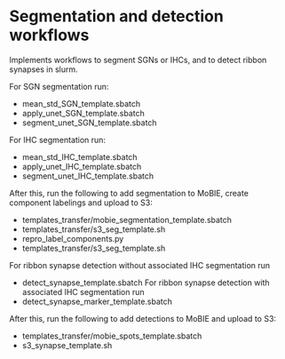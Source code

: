 # Segmentation and detection workflows

Implements workflows to segment SGNs or IHCs, and to detect ribbon synapses in slurm.

For SGN segmentation run:
- mean_std_SGN_template.sbatch
- apply_unet_SGN_template.sbatch
- segment_unet_SGN_template.sbatch

For IHC segmentation run:
- mean_std_IHC_template.sbatch
- apply_unet_IHC_template.sbatch
- segment_unet_IHC_template.sbatch

After this, run the following to add segmentation to MoBIE, create component labelings and upload to S3:
- templates_transfer/mobie_segmentation_template.sbatch
- templates_transfer/s3_seg_template.sh
- repro_label_components.py
- templates_transfer/s3_seg_template.sh

For ribbon synapse detection without associated IHC segmentation run
- detect_synapse_template.sbatch
For ribbon synapse detection with associated IHC segmentation run
- detect_synapse_marker_template.sbatch

After this, run the following to add detections to MoBIE and upload to S3:
- templates_transfer/mobie_spots_template.sbatch
- s3_synapse_template.sh
